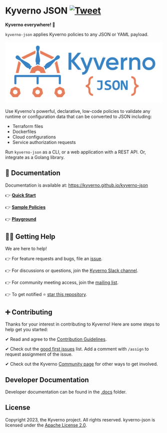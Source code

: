 # Kyverno JSON [![Tweet](https://img.shields.io/twitter/url/http/shields.io.svg?style=social)](https://twitter.com/intent/tweet?text=Kyverno%20everywhere%21%20%0A%0AEasily%20validate%20any%20JSON%20or%20YAML%20payload%20using%20Kyverno.%0A%0A&url=https://github.com/kyverno/kyverno-json/%0A%0A&hashtags=kubernetes,devops)

**Kyverno everywhere! 🎉**

`kyverno-json` applies Kyverno policies to any JSON or YAML payload.

<a href="https://kyverno.github.io/kyverno-json" rel="https://kyverno.github.io/kyverno-json">![logo](website/docs/static/kyverno-json-horizontal.png)</a>


Use Kyverno's powerful, declarative, low-code policies to validate any runtime or configuration data that can be converted to JSON including:
* Terraform files
* Dockerfiles
* Cloud configurations
* Service authorization requests

Run `kyverno-json` as a CLI, or a web application with a REST API. Or, integrate as a Golang library.

## 📙 Documentation

Documentation is available at: https://kyverno.github.io/kyverno-json

👉 **[Quick Start](https://kyverno.github.io/kyverno-json/quick-start/)**

👉 **[Sample Policies](https://kyverno.github.io/kyverno-json/catalog/)**

👉 **[Playground](https://kyverno.github.io/kyverno-json/playground/)**

## 🙋‍♂️ Getting Help

We are here to help!

👉 For feature requests and bugs, file an [issue](https://github.com/kyverno/kyverno-json/issues).

👉 For discussions or questions, join the [Kyverno Slack channel](https://slack.k8s.io/#kyverno).

👉 For community meeting access, join the [mailing list](https://groups.google.com/g/kyverno).

👉 To get notified ⭐️ [star this repository](https://github.com/kyverno/kyverno-json/stargazers).

## ➕ Contributing

Thanks for your interest in contributing to Kyverno! Here are some steps to help get you started:

✔ Read and agree to the [Contribution Guidelines](/CONTRIBUTING.md).

✔ Check out the [good first issues](https://github.com/kyverno/kyverno-json/labels/good%20first%20issue) list. Add a comment with `/assign` to request assignment of the issue.

✔ Check out the Kyverno [Community page](https://kyverno.io/community/) for other ways to get involved.

## Developer Documentation

Developer documentation can be found in the [.docs](./.docs/) folder.

## License

Copyright 2023, the Kyverno project. All rights reserved. kyverno-json is licensed under the [Apache License 2.0](LICENSE).
